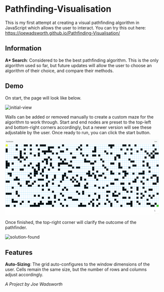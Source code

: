 # Pathfinding-Visualisation
This is my first attempt at creating a visual pathfinding algorithm in JavaScript which allows the user to interact.
You can try this out here: https://joewadsworth.github.io/Pathfinding-Visualisation/

## Information
__A* Search__: Considered to be the best pathfinding algorithm. This is the only algorithm used so far, but future updates will allow the user to choose an algorithm of their choice, and compare their methods.

## Demo
On start, the page will look like below.

![initial-view](https://user-images.githubusercontent.com/49674473/69440212-4da5c900-0d40-11ea-8ea0-cb00c34f0006.PNG)

Walls can be added or removed manually to create a custom maze for the algorithm to work through. Start and end nodes are preset to the top-left and bottom-right corners accordingly, but a newer version will see these adjustable by the user. Once ready to run, you can click the start button.

![Pathfinding Visualisation - Animated gif demo](screenshots/pathfinder-demo.gif)

Once finished, the top-right corner will clarify the outcome of the pathfinder.

![solution-found](https://user-images.githubusercontent.com/49674473/69440227-55fe0400-0d40-11ea-9b22-9319f8b93622.PNG)

## Features
__Auto-Sizing__: The grid auto-configures to the window dimensions of the user. Cells remain the same size, but the number of rows and columns adjust accordingly.

*A Project by Joe Wadsworth*
